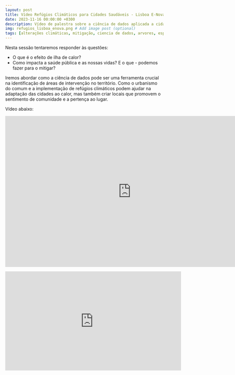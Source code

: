 ```yaml
---
layout: post
title: Vídeo Refúgios Climáticos para Cidades Saudáveis - Lisboa E-Nova
date: 2023-11-16 00:00:00 +0300
description: Vídeo de palestra sobre a ciência de dados aplicada a cidades e como os dados podem ajudar a priorizar intervenções que promovam cidades mais saudáveis.  # Add post description (optional)
img: refugios_lisboa_enova.png # Add image post (optional)
tags: [alterações climáticas, mitigação, ciencia de dados, arvores, espaços verdes, Lisboa] # add tag
---
```


Nesta sessão tentaremos responder às questões:

- O que é o efeito de ilha de calor?
- Como impacta a saúde pública e as nossas vidas? E o que - podemos fazer para o mitigar?

Iremos abordar como a ciência de dados pode ser uma ferramenta crucial na identificação de áreas de intervenção no território. Como o urbanismo do comum e a implementação de refúgios climáticos podem ajudar na adaptação das cidades ao calor, mas também criar locais que promovem o sentimento de comunidade e a pertença ao lugar.

Vídeo abaixo:


<iframe width="800" height="480" src="https://www.youtube.com/watch?v=uo9SuqAalhs" title="YouTube video player" frameborder="0" allow="accelerometer; autoplay; clipboard-write; encrypted-media; gyroscope; picture-in-picture" allowfullscreen></iframe>


<p align="center">
<iframe width="560" height="315" src="https://www.youtube.com/watch?v=uo9SuqAalhs" title="YouTube video player" frameborder="0" allow="accelerometer; autoplay; clipboard-write; encrypted-media; gyroscope; picture-in-picture" allowfullscreen></iframe>
</p>